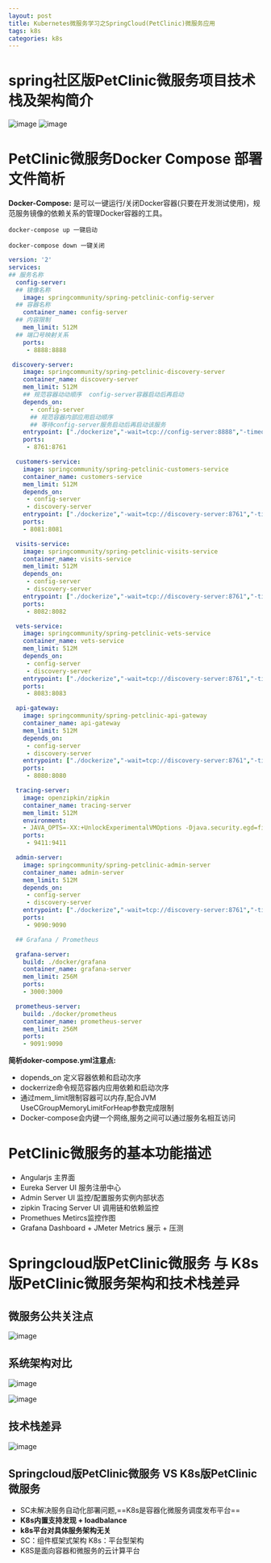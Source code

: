 ```yaml
---
layout: post
title: Kubernetes微服务学习之SpringCloud(PetClinic)微服务应用
tags: k8s
categories: k8s
---
```

# spring社区版PetClinic微服务项目技术栈及架构简介
![image](http://oss.longmarch.work/k8s-1-1.png)
![image](http://oss.longmarch.work/k8s-1-2.png)

# PetClinic微服务Docker Compose 部署文件简析
**Docker-Compose:**
是可以一键运行/关闭Docker容器(只要在开发测试使用)，规范服务镜像的依赖关系的管理Docker容器的工具。

    docker-compose up 一键启动

    docker-compose down 一键关闭
```yaml
version: '2'
services:
## 服务名称
  config-server:
  ## 镜像名称
    image: springcommunity/spring-petclinic-config-server
  ## 容器名称  
    container_name: config-server
  ## 内容限制    
    mem_limit: 512M
  ## 端口号映射关系    
    ports:
     - 8888:8888
```
```yaml
 discovery-server:
    image: springcommunity/spring-petclinic-discovery-server
    container_name: discovery-server
    mem_limit: 512M
    ## 规范容器动动顺序  config-server容器启动后再启动
    depends_on:
      - config-server
      ## 规范容器内部应用启动顺序
      ## 等待config-server服务启动后再启动该服务 
    entrypoint: ["./dockerize","-wait=tcp://config-server:8888","-timeout=60s","--","java", "-XX:+UnlockExperimentalVMOptions", "-XX:+UseCGroupMemoryLimitForHeap", "-Djava.security.egd=file:/dev/./urandom","-jar","/app.jar"]
    ports:
     - 8761:8761

  customers-service:
    image: springcommunity/spring-petclinic-customers-service
    container_name: customers-service
    mem_limit: 512M
    depends_on:
     - config-server
     - discovery-server
    entrypoint: ["./dockerize","-wait=tcp://discovery-server:8761","-timeout=60s","--","java", "-XX:+UnlockExperimentalVMOptions", "-XX:+UseCGroupMemoryLimitForHeap", "-Djava.security.egd=file:/dev/./urandom","-jar","/app.jar"]
    ports:
    - 8081:8081

  visits-service:
    image: springcommunity/spring-petclinic-visits-service
    container_name: visits-service
    mem_limit: 512M
    depends_on:
     - config-server
     - discovery-server
    entrypoint: ["./dockerize","-wait=tcp://discovery-server:8761","-timeout=60s","--","java", "-XX:+UnlockExperimentalVMOptions", "-XX:+UseCGroupMemoryLimitForHeap", "-Djava.security.egd=file:/dev/./urandom","-jar","/app.jar"]
    ports:
     - 8082:8082

  vets-service:
    image: springcommunity/spring-petclinic-vets-service
    container_name: vets-service
    mem_limit: 512M
    depends_on:
     - config-server
     - discovery-server
    entrypoint: ["./dockerize","-wait=tcp://discovery-server:8761","-timeout=60s","--","java", "-XX:+UnlockExperimentalVMOptions", "-XX:+UseCGroupMemoryLimitForHeap", "-Djava.security.egd=file:/dev/./urandom","-jar","/app.jar"]
    ports:
     - 8083:8083

  api-gateway:
    image: springcommunity/spring-petclinic-api-gateway
    container_name: api-gateway
    mem_limit: 512M
    depends_on:
     - config-server
     - discovery-server
    entrypoint: ["./dockerize","-wait=tcp://discovery-server:8761","-timeout=60s","--","java", "-XX:+UnlockExperimentalVMOptions", "-XX:+UseCGroupMemoryLimitForHeap", "-Djava.security.egd=file:/dev/./urandom","-jar","/app.jar"]
    ports:
     - 8080:8080

  tracing-server:
    image: openzipkin/zipkin
    container_name: tracing-server
    mem_limit: 512M
    environment:
    - JAVA_OPTS=-XX:+UnlockExperimentalVMOptions -Djava.security.egd=file:/dev/./urandom
    ports:
     - 9411:9411

  admin-server:
    image: springcommunity/spring-petclinic-admin-server
    container_name: admin-server
    mem_limit: 512M
    depends_on:
     - config-server
     - discovery-server
    entrypoint: ["./dockerize","-wait=tcp://discovery-server:8761","-timeout=60s","--","java", "-XX:+UnlockExperimentalVMOptions", "-XX:+UseCGroupMemoryLimitForHeap", "-Djava.security.egd=file:/dev/./urandom","-jar","/app.jar"]
    ports:
     - 9090:9090

  ## Grafana / Prometheus

  grafana-server:
    build: ./docker/grafana
    container_name: grafana-server
    mem_limit: 256M
    ports:
    - 3000:3000

  prometheus-server:
    build: ./docker/prometheus
    container_name: prometheus-server
    mem_limit: 256M
    ports:
    - 9091:9090
```

**简析doker-compose.yml注意点:**

- dopends_on 定义容器依赖和启动次序
- dockerrize命令规范容器内应用依赖和启动次序
- 通过mem_limit限制容器可以内存,配合JVM UseCGroupMemoryLimitForHeap参数完成限制
- Docker-compose会内键一个网络,服务之间可以通过服务名相互访问

# PetClinic微服务的基本功能描述
- Angularjs 主界面
- Eureka Server UI 服务注册中心
- Admin Server UI 监控/配置服务实例内部状态
- zipkin Tracing Server UI 调用链和依赖监控
- Promethues Metircs监控作图
- Grafana Dashboard + JMeter Metrics 展示 + 压测


# Springcloud版PetClinic微服务 与 K8s版PetClinic微服务架构和技术栈差异

## 微服务公共关注点
![image](http://oss.longmarch.work/k8s-1-3.png)

## 系统架构对比

![image](http://oss.longmarch.work/k8s-1-4.png)

![image](http://oss.longmarch.work/k8s-1-7.png)

## 技术栈差异

![image](http://oss.longmarch.work/k8s-1-6.png)

## Springcloud版PetClinic微服务 VS K8s版PetClinic微服务
- SC未解决服务自动化部署问题,==K8s是容器化微服务调度发布平台==
- **K8s内置支持发现 + loadbalance**
- **k8s平台对具体服务架构无关**
- SC：组件框架式架构 K8s：平台型架构
- K8S是面向容器和微服务的云计算平台




